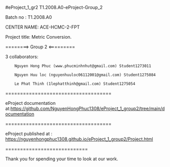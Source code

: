 #eProject_1_gr2
T1.2008.A0-eProject-Group_2

Batch no : T1.2008.A0

CENTER NAME: ACE-HCMC-2-FPT

Project title: Metric Conversion.

========> Group 2 <=========

3 collaborators:

        Nguyen Hong Phuc (www.phucminhnhut@gmail.com) Student1273011

        Nguyen Huu loc (nguyenhuuloc06112001@gmail.com) Student1275084 
         
        Le Phat Thinh (1lephatthinh@gmail.com) Student1275054
====================================

eProject documentation at:https://github.com/NguyenHongPhuc1308/eProject_1_group2/tree/main/documentation

====================================

eProject published at : https://nguyenhongphuc1308.github.io/eProject_1_group2/Project.html

============================

Thank you for spending your time to look at our work.
